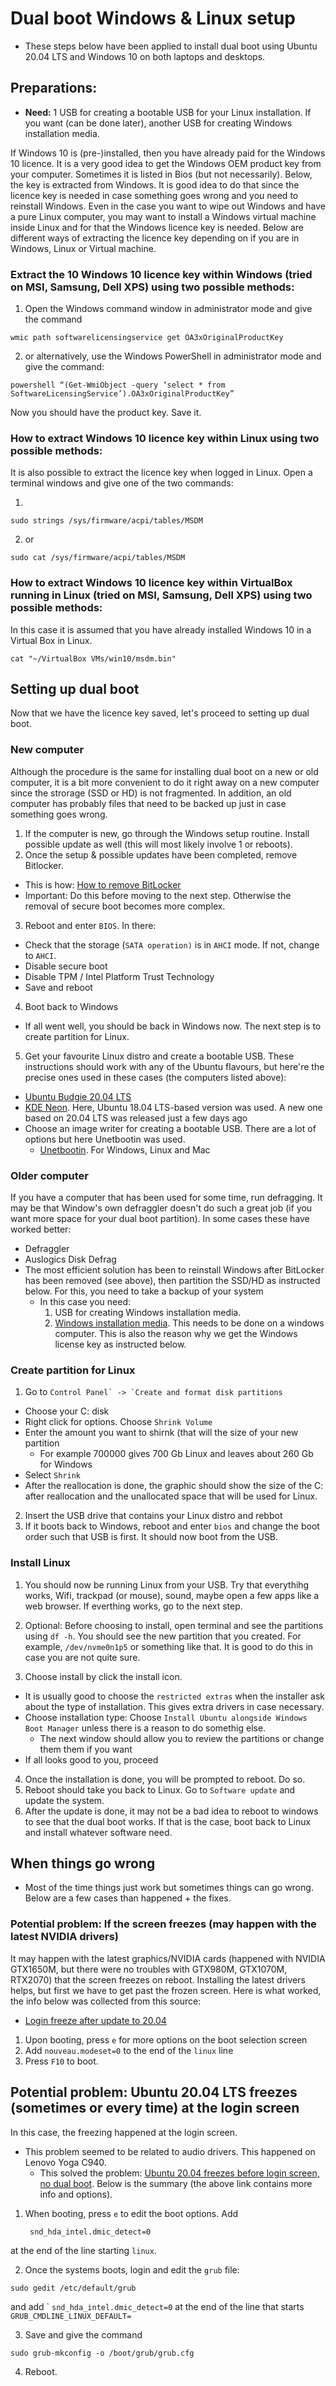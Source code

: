 # Dual boot Windows & Linux setup

- These steps below have been applied to install dual boot using Ubuntu 20.04 LTS and Windows 10 on both laptops and desktops.

## Preparations:

- **Need:** 1 USB for creating a bootable USB for your Linux installation. If you want (can be done later), another USB for creating Windows installation media.

    
If Windows 10 is (pre-)installed, then you have already paid for the Windows 10 licence. It is a very good idea to get the Windows OEM product key from your computer. Sometimes it is listed in Bios (but not necessarily). Below, the key is extracted from Windows. It is good idea to do that since the licence key is needed in case something goes wrong and you need to reinstall Windows. Even in the case you want to wipe out Windows and have a pure Linux computer, you may want to install a Windows virtual machine inside Linux and for that the Windows licence key is needed. Below are different ways of extracting the licence key depending on if you are in Windows, Linux or Virtual machine.

### Extract the 10 Windows 10 licence key within Windows (tried on MSI, Samsung, Dell XPS) using two possible methods:


1. Open the Windows command window in administrator mode and give the command

```
wmic path softwarelicensingservice get OA3xOriginalProductKey
```

2. or alternatively, use the Windows PowerShell in administrator mode and give the command:

```
powershell “(Get-WmiObject -query ‘select * from SoftwareLicensingService’).OA3xOriginalProductKey”
```

Now you should have the product key. Save it.

### How to extract Windows 10 licence key within Linux using two possible methods:
It is also possible to extract the licence key when logged in Linux.
Open a terminal windows and give one of the two commands:

1.
```
sudo strings /sys/firmware/acpi/tables/MSDM
```

2. or

```
sudo cat /sys/firmware/acpi/tables/MSDM

```

### How to extract Windows 10 licence key within VirtualBox running in Linux (tried on MSI, Samsung, Dell XPS) using two possible methods:
In this case it is assumed that you have already installed Windows 10 in a Virtual Box in Linux.

```
cat "~/VirtualBox VMs/win10/msdm.bin"
```

## Setting up dual boot

Now that we have the licence key saved, let's proceed to setting up dual boot.

### New computer
Although the procedure is the same for installing dual boot on a new or old computer, it is a bit more convenient to do it right away on a new computer since the strorage (SSD or HD) is not fragmented. In addition, an old computer has probably files that need to be backed up just in case something goes wrong.

1. If the computer is new, go through the Windows setup routine. Install possible update as well (this will most likely involve 1 or reboots).
2. Once the setup & possible updates have been completed, remove Bitlocker. 
 - This is how: [How to remove BitLocker](windows/bitlocker.md)
 - Important: Do this before moving to the next step. Otherwise the removal of secure boot becomes more complex.
3. Reboot and enter `BIOS`. In there:
  - Check that the storage (`SATA operation)` is in `AHCI` mode. If not, change to `AHCI`.
  - Disable secure boot 
  - Disable TPM  / Intel Platform Trust Technology
  - Save and reboot
4. Boot back to Windows
  - If all went well, you should be back in Windows now. The next step is to create partition for Linux.
5. Get your favourite Linux distro and create a bootable USB. These instructions should work with any of the Ubuntu flavours, but here're the precise ones used in these cases (the computers listed above):
  - [Ubuntu Budgie 20.04 LTS](https://ubuntubudgie.org/downloads/)
  - [KDE Neon](https://neon.kde.org/download). Here, Ubuntu 18.04 LTS-based version was used. A new one based on 20.04 LTS was released just a few days ago
  - Choose an image writer for creating a bootable USB. There are a lot of options but here Unetbootin was used.
    - [Unetbootin](https://unetbootin.github.io/). For Windows, Linux and Mac

### Older computer

If you have a computer that has been used for some time, run defragging. It may be that Window's own defraggler doesn't do such a great job (if you want more space for your dual boot partition). In some cases these have worked better:
  - Defraggler
  - Auslogics Disk Defrag
  - The most efficient solution has been to reinstall Windows after BitLocker has been removed (see above), then partition the SSD/HD as instructed below. For this, you need to take a backup of your system
      - In this case you need: 
         1. USB for creating Windows installation media.
         2.  [Windows installation media](https://support.microsoft.com/en-ca/help/15088/windows-10-create-installation-media). This needs to be done on a windows computer. This is also the reason why we get the Windows license key as instructed below.

### Create partition for Linux

1. Go to 
```Control Panel` -> `Create and format disk partitions```

  - Choose your C: disk
  - Right click for options. Choose `Shrink Volume`
  - Enter the amount you want to shirnk (that will the size of your new partition
     - For example 700000 gives 700 Gb Linux and leaves about 260 Gb for Windows
  - Select `Shrink`
  - After the reallocation is done, the graphic should show the size of the C: after reallocation and the unallocated space that will be used for Linux.
  
2. Insert the USB drive that contains your Linux distro and rebbot
3. If it boots back to Windows, reboot and enter `bios` and change the boot order such that USB is first. It should now boot from the USB.

### Install Linux

1. You should now be running Linux from your USB. Try that everythihg works, Wifi, trackpad (or mouse), sound, maybe open a few apps like a web browser. If everthing works, go to the next step.

2. Optional: Before choosing to install, open terminal and see the partitions using `df -h`. You should see the new partition that you created. For example, `/dev/nvme0n1p5` or something like that. It is good to do this in case you are not quite sure. 

3. Choose install by click the install icon. 
 - It is usually good to choose the `restricted extras` when the installer ask about the type of installation. This gives extra drivers in case necessary.
 - Choose installation type: Choose `Install Ubuntu alongside Windows Boot Manager` unless there is a reason to do somethig else.
   - The next window should allow you to review the partitions or change them them if you want
 - If all looks good to you, proceed  

4. Once the installation is done, you will be prompted to reboot. Do so.
5. Reboot should take you back to Linux. Go to `Software update` and update the system.
6. After the update is done, it may not be a bad idea to reboot to windows to see that the dual boot works. If that is the case, boot back to Linux and install whatever software need.



## When things go wrong

- Most of the time things just work but sometimes things can go wrong. Below are a few cases than happened + the fixes.

### Potential problem: If the screen freezes (may happen with the latest NVIDIA drivers)

It may happen with the latest graphics/NVIDIA cards (happened with NVIDIA GTX1650M, but there were no troubles with GTX980M, GTX1070M, RTX2070) that the screen freezes on reboot. Installing the latest drivers helps, but first we have to get past the frozen screen. Here is what worked, the info below was collected from this source: 

- [Login freeze after update to 20.04](https://askubuntu.com/questions/1229933/login-freeze-after-update-to-20-04)

1. Upon booting, press `e` for more options on the boot selection screen
2. Add `nouveau.modeset=0` to the end of the `linux` line 
3. Press `F10` to boot.


## Potential problem: Ubuntu 20.04 LTS freezes (sometimes or every time) at the login screen

In this case, the freezing happened at the login screen. 

- This problem seemed to be related to audio drivers. This happened on Lenovo Yoga C940. 
  - This solved the problem: [Ubuntu 20.04 freezes before login screen, no dual boot](https://askubuntu.com/questions/1241151/ubuntu-20-04-freezes-before-login-screen-no-dual-boot). Below is the summary (the above link contains more info and options).

1. When booting, press `e` to edit the boot options. Add 
    ```
     snd_hda_intel.dmic_detect=0
    ```
at the end of the line starting `linux`. 

2. Once the systems boots, login and edit the `grub` file:
```
sudo gedit /etc/default/grub
```
and add `
```snd_hda_intel.dmic_detect=0``` 
at the end of the line that starts
```GRUB_CMDLINE_LINUX_DEFAULT=```

3. Save and give the command
```
sudo grub-mkconfig -o /boot/grub/grub.cfg
```
4. Reboot.

